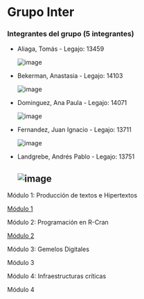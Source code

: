 # Grupo Inter
### Integrantes del grupo (5 integrantes)
* Aliaga, Tomás - Legajo: 13459

    ![image](https://github.com/user-attachments/assets/328d5558-544d-4dac-aff6-02f55f61427b)

* Bekerman, Anastasia - Legajo: 14103

    ![image](https://github.com/user-attachments/assets/870c3651-030f-4a81-875f-a9879e58a071)
  
* Dominguez, Ana Paula - Legajo: 14071

    ![image](https://github.com/user-attachments/assets/1e5605cd-7285-4233-9732-465fcb35138e)

* Fernandez, Juan Ignacio - Legajo: 13711

    ![image](https://github.com/user-attachments/assets/a8a9ae1b-df50-4b71-98ae-19b2ca72b3fb)
  
* Landgrebe, Andrés Pablo - Legajo: 13751

    ![image](https://github.com/user-attachments/assets/287cd520-c2bd-439a-b179-6a36113eba14)
  ---

Módulo 1: Producción de textos e Hipertextos

[Módulo 1](https://github.com/andresLand/M-dulo1)

Módulo 2: Programación en R-Cran

[Módulo 2](https://github.com/AnaPaulaDominguez/MODULO-2)

Módulo 3: Gemelos Digitales

Módulo 3

Módulo 4: Infraestructuras críticas

Módulo 4

